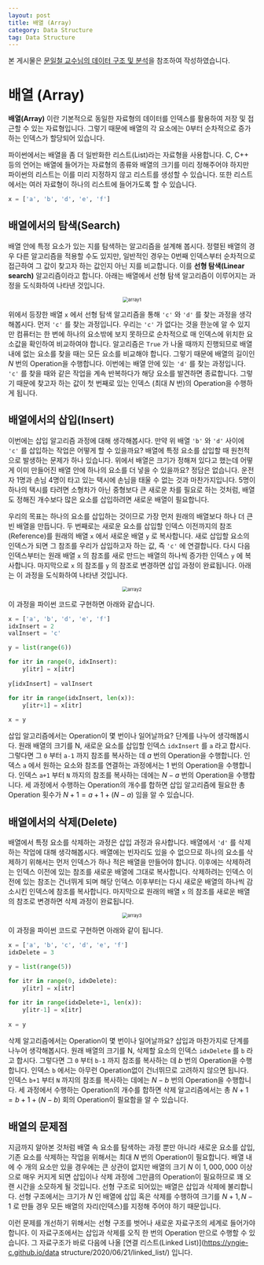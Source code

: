 ```yaml
---
layout: post
title: 배열 (Array)
category: Data Structure
tag: Data Structure
---
```




본 게시물은 [문일철 교수님의 데이터 구조 및 분석](https://www.edwith.org/datastructure-2019s/lecture/40291/)을 참조하여 작성하였습니다.



# 배열 (Array)

**배열(Array)** 이란 기본적으로 동일한 자료형의 데이터를 인덱스를 활용하여 저장 및 접근할 수 있는 자료형입니다. 그렇기 때문에 배열의 각 요소에는 0부터 순차적으로 증가하는 인덱스가 할당되어 있습니다.

파이썬에서는 배열을 좀 더 일반화한 리스트(List)라는 자료형을 사용합니다. C, C++ 등의 언어는 배열에 들어가는 자료형의 종류와 배열의 크기를 미리 정해주어야 하지만 파이썬의 리스트는 이를 미리 지정하지 않고 리스트를 생성할 수 있습니다. 또한 리스트에서는 여러 자료형이 하나의 리스트에 들어가도록 할 수 있습니다.

```python
x = ['a', 'b', 'd', 'e', 'f']
```



## 배열에서의 탐색(Search)

배열 안에 특정 요소가 있는 지를 탐색하는 알고리즘을 설계해 봅시다. 정렬된 배열의 경우 다른 알고리즘을 적용할 수도 있지만, 일반적인 경우는 0번째 인덱스부터 순차적으로 접근하여 그 값이 찾고자 하는 값인지 아닌 지를 비교합니다. 이를 **선형 탐색(Linear search)** 알고리즘이라고 합니다. 아래는 배열에서 선형 탐색 알고리즘이 이루어지는 과정을 도식화하여 나타낸 것입니다.

<p align="center"><img src="https://user-images.githubusercontent.com/45377884/89652554-95857400-d900-11ea-9e8a-30b1f50cc9ec.png" alt="array1" style="zoom:67%;" /></p>

위에서 등장한 배열 `x` 에서 선형 탐색 알고리즘을 통해 `'c'` 와 `'d'` 를 찾는 과정을 생각해봅시다. 먼저 `'c'` 를 찾는 과정입니다. 우리는 `'c'` 가 없다는 것을 한눈에 알 수 있지만 컴퓨터는 한 번에 하나의 요소밖에 보지 못하므로 순차적으로 매 인덱스에 위치한 요소값을 확인하여 비교하여야 합니다. 알고리즘은 `True` 가 나올 때까지 진행되므로 배열 내에 없는 요소를 찾을 때는 모든 요소를 비교해야 합니다. 그렇기 때문에 배열의 길이인 $N$ 번의 Operation을 수행합니다. 이번에는 배열 안에 있는 `'d'` 를 찾는 과정입니다. `'c'` 를 찾을 때와 같은 작업을 계속 반복하다가 해당 요소를 발견하면 종료합니다. 그렇기 때문에 찾고자 하는 값이 첫 번째로 있는 인덱스 (최대 $N$ 번)의 Operation을 수행하게 됩니다. 



## 배열에서의 삽입(Insert)

이번에는 삽입 알고리즘 과정에 대해 생각해봅시다. 만약 위 배열 `'b'` 와 `'d'` 사이에 `'c'` 를 삽입하는 작업은 어떻게 할 수 있을까요?  배열에 특정 요소를 삽입할 때 원천적으로 발생하는 문제가 하나 있습니다. 위에서 배열은 크기가 정해져 있다고 했는데 어떻게 이미 만들어진 배열 안에 하나의 요소를 더 넣을 수 있을까요? 정담은 없습니다. 운전자 1명과 손님 4명이 타고 있는 택시에 손님을 태울 수 없는 것과 마찬가지입니다. 5명이 하나의 택시를 타려면 소형차가 아닌 중형보다 큰 새로운 차를  필요로 하는 것처럼, 배열도 정해진 개수보다 많은 요소를 삽입하려면 새로운 배열이 필요합니다.

우리의 목표는 하나의 요소를 삽입하는 것이므로 가장 먼저 원래의 배열보다 하나 더 큰 빈 배열을 만듭니다. 두 번째로는 새로운 요소를 삽입할 인덱스 이전까지의 참조(Reference)를 원래의 배열 `x` 에서 새로운 배열 `y` 로 복사합니다. 새로 삽입할 요소의 인덱스가 되면 그 참조를 우리가 삽입하고자 하는 값, 즉  `'c'` 에 연결합니다. 다시 다음 인덱스부터는 원래 배열 `x` 의 참조를 새로 만드는 배열의 하나씩 증가한 인덱스 `y` 에 복사합니다. 마지막으로 `x` 의 참조를 `y` 의 참조로 변경하면 삽입 과정이 완료됩니다. 아래는 이 과정을 도식화하여 나타낸 것입니다.

<p align="center"><img src="https://user-images.githubusercontent.com/45377884/89652559-96b6a100-d900-11ea-994c-eabeb330c5b9.png" alt="array2" style="zoom:67%;" /></p>

이 과정을 파이썬 코드로 구현하면 아래와 같습니다.

```python
x = ['a', 'b', 'd', 'e', 'f']
idxInsert = 2
valInsert = 'c'

y = list(range(6))

for itr in range(0, idxInsert):
    y[itr] = x[itr]
    
y[idxInsert] = valInsert

for itr in range(idxInsert, len(x)):
    y[itr+1] = x[itr]
    
x = y
```

삽입 알고리즘에서는 Operation이 몇 번이나 일어날까요? 단계를 나누어 생각해봅시다. 원래 배열의 크기를 N, 새로운 요소를 삽입할 인덱스  `idxInsert`  를 `a` 라고 합시다. 그렇다면 그 `0` 부터 `a-1` 까지 참조를 복사하는 데 $a$ 번의 Operation을 수행합니다. 인덱스 `a` 에서 원하는 요소와 참조를 연결하는 과정에서는 $1$ 번의 Operation을 수행합니다. 인덱스 `a+1` 부터 `N` 까지의 참조를 복사하는 데에는 $N - a$ 번의 Operation을 수행합니다. 세 과정에서 수행하는 Operation의 개수를 합하면 삽입 알고리즘에 필요한 총 Operation 횟수가 $N + 1 = a + 1 + (N - a)$ 임을 알 수 있습니다.



## 배열에서의 삭제(Delete)

배열에서 특정 요소를 삭제하는 과정은 삽입 과정과 유사합니다. 배열에서 `'d'` 를 삭제하는 작업에 대해 생각해봅시다. 배열에는 빈자리도 있을 수 없으므로 하나의 요소를 삭제하기 위해서는 먼저 인덱스가 하나 적은 배열을 만들어야 합니다. 이후에는 삭제하려는 인덱스 이전에 있는 참조를 새로운 배열에 그대로 복사합니다. 삭제하려는 인덱스 이전에 있는 참조는 건너뛰게 되며 해당 인덱스 이후부터는 다시 새로운 배열의 하나씩 감소시킨 인덱스에 참조를 복사합니다. 마지막으로 원래의 배열 `x` 의 참조를 새로운 배열의 참조로 변경하면 삭제 과정이 완료됩니다.

<p align="center"><img src="https://user-images.githubusercontent.com/45377884/89652560-974f3780-d900-11ea-9836-0d8c3cb6bace.png" alt="array3" style="zoom:67%;" /></p>

이 과정을 파이썬 코드로 구현하면 아래와 같이 됩니다.

```python
x = ['a', 'b', 'c', 'd', 'e', 'f']
idxDelete = 3

y = list(range(5))

for itr in range(0, idxDelete):
    y[itr] = x[itr]
    
for itr in range(idxDelete+1, len(x)):
    y[itr-1] = x[itr]
    
x = y
```

삭제 알고리즘에서는 Operation이 몇 번이나 일어날까요? 삽입과 마찬가지로 단계를 나누어 생각해봅시다. 원래 배열의 크기를 N, 삭제할 요소의 인덱스  `idxDelete`  를 `b` 라고 합시다. 그렇다면 그 `0` 부터 `b-1` 까지 참조를 복사하는 데 $b$ 번의 Operation을 수행합니다. 인덱스 `b` 에서는 아무런 Operation없이 건너뛰므로 고려하지 않으면 됩니다. 인덱스 `b+1` 부터 `N` 까지의 참조를 복사하는 데에는 $N - b$ 번의 Operation을 수행합니다. 세 과정에서 수행하는 Operation의 개수를 합하면 삭제 알고리즘에서는 총 $N + 1= b + 1 + (N - b)$ 회의 Operation이 필요함을 알 수 있습니다.



## 배열의 문제점

지금까지 알아본 것처럼 배열 속 요소를 탐색하는 과정 뿐만 아니라 새로운 요소를 삽입, 기존 요소를 삭제하는 작업을 위해서는 최대 $N$ 번의 Operation이 필요합니다. 배열 내에 수 개의 요소만 있을 경우에는 큰 상관이 없지만 배열의 크기 $N$ 이 $1,000,000$ 이상으로 매우 커지게 되면 삽입이나 삭제 과정에 그만큼의 Operation이 필요하므로 꽤 오랜 시간을 소모하게 될 것입니다. 선형 구조로 되어있는 배열은 삽입과 삭제에 불리합니다. 선형 구조에서는 크기가 $N$ 인 배열에 삽입 혹은 삭제를 수행하여 크기를 $N+1, N-1$ 로 만들 경우 모든 배열의 자리(인덱스)를 지정해 주어야 하기 때문입니다.

이런 문제를 개선하기 위해서는 선형 구조를 벗어나 새로운 자료구조의 세계로 들어가야 합니다. 이 자료구조에서는 삽입과 삭제를 오직 한 번의 Operation 만으로 수행할 수 있습니다. 그 자료구조가 바로 다음에 나올 [연결 리스트(Linked List)](https://yngie-c.github.io/data structure/2020/06/21/linked_list/) 입니다.